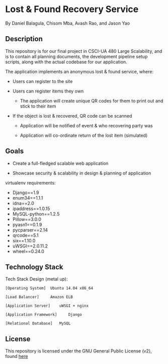 # Lost & Found Recovery Service

By Daniel Balagula, Chisom Mba, Avash Rao, and Jason Yao

## Description

This repository is for our final project in CSCI-UA 480 Large Scalability, and is to contain all planning documents, 
the development pipeline setup scripts, along with the actual codebase for our application.

The application implements an anonymous lost & found service, where:

- Users can register to the site

- Users can register items they own

	- The application will create unique QR codes for them to print out and stick to their item

- If the object is lost & recovered, QR code can be scanned

	- Application will be notified of event & who recovering party was

	- Application will co-ordinate return of the lost item (simulated)

## Goals

- Create a full-fledged scalable web application

- Showcase security & scalability in design & planning of application

virtualenv requirements: 
- Django==1.9
- enum34==1.1.1
- idna==2.0
- ipaddress==1.0.15
- MySQL-python==1.2.5
- Pillow==3.0.0
- pyasn1==0.1.9
- pycparser==2.14
- qrcode==5.1
- six==1.10.0
- uWSGI==2.0.11.2
- wheel==0.24.0

## Technology Stack

Tech Stack Design (metal up):
 
	[Operating System]	Ubuntu 14.04 x86_64

	[Load Balancer]		Amazon ELB

	[Application Server]	uWSGI + nginx

	[Application Framework]		Django

	[Relational Database]	MySQL

## License

This repository is licensed under the GNU General Public License (v2), found [here](LICENSE)
